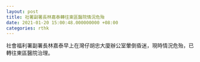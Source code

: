 ```yaml
---
layout: post
title: 社署副署長林嘉泰轉往東區醫院情況危殆
date: 2021-01-20 15:00:48.000000000 +08:00
categories: rthk
---
```


社會福利署副署長林嘉泰早上在灣仔胡忠大廈辦公室暈倒昏迷，現時情況危殆，已轉往東區醫院治理。

